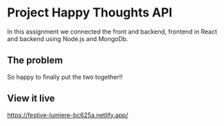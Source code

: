 # Project Happy Thoughts API

In this assignment we connected the front and backend, frontend in React and backend using Node.js and MongoDb.
## The problem
So happy to finally put the two together!!

## View it live
https://festive-lumiere-bc625a.netlify.app/
